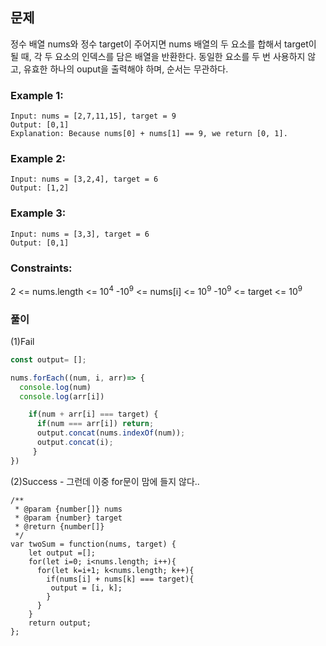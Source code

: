 ## 문제

정수 배열 nums와 정수 target이 주어지면 nums 배열의 두 요소를 합해서 target이 될 때, 각 두 요소의 인덱스를 담은 배열을 반환한다.
동일한 요소를 두 번 사용하지 않고, 유효한 하나의 ouput을 출력해야 하며, 순서는 무관하다.

### Example 1:
```
Input: nums = [2,7,11,15], target = 9
Output: [0,1]
Explanation: Because nums[0] + nums[1] == 9, we return [0, 1].
```

### Example 2:
```
Input: nums = [3,2,4], target = 6
Output: [1,2]
```

### Example 3:
```
Input: nums = [3,3], target = 6
Output: [0,1]
```

### Constraints:

2 <= nums.length <= 10<sup>4</sup>
-10<sup>9</sup> <= nums[i] <= 10<sup>9</sup>
-10<sup>9</sup> <= target <= 10<sup>9</sup>

### 풀이
(1)Fail
```javascript
const output= [];

nums.forEach((num, i, arr)=> {
  console.log(num)
  console.log(arr[i])

    if(num + arr[i] === target) {
      if(num === arr[i]) return;
      output.concat(nums.indexOf(num));
      output.concat(i);
 	 }
})
```
(2)Success - 그런데 이중 for문이 맘에 들지 않다..
```
/**
 * @param {number[]} nums
 * @param {number} target
 * @return {number[]}
 */
var twoSum = function(nums, target) {
    let output =[];
    for(let i=0; i<nums.length; i++){
      for(let k=i+1; k<nums.length; k++){
        if(nums[i] + nums[k] === target){
         output = [i, k];
        }
      }
    }
    return output;
};
```
